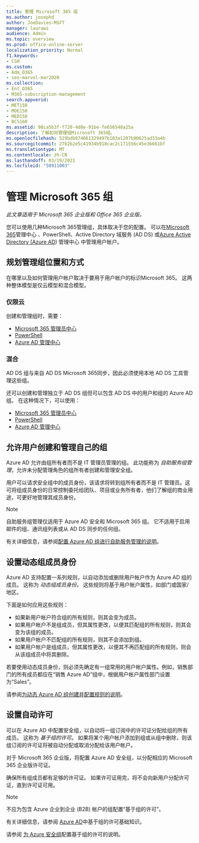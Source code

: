 ```yaml
---
title: 管理 Microsoft 365 组
ms.author: josephd
author: JoeDavies-MSFT
manager: laurawi
audience: Admin
ms.topic: overview
ms.prod: office-online-server
localization_priority: Normal
f1.keywords:
- CSH
ms.custom:
- Adm_O365
- seo-marvel-mar2020
ms.collection:
- Ent_O365
- M365-subscription-management
search.appverid:
- MET150
- MOE150
- MED150
- BCS160
ms.assetid: 98ca5b3f-f720-4d8e-91be-fe656548a25a
description: 了解如何管理组Microsoft 365组。
ms.openlocfilehash: 529bdb874661329497b103a1207b90625ad33a4b
ms.sourcegitcommit: 27b2b2e5c41934b918cac2c171556c45e36661bf
ms.translationtype: MT
ms.contentlocale: zh-CN
ms.lasthandoff: 03/19/2021
ms.locfileid: "50911003"
---
```

# <a name="manage-microsoft-365-groups"></a>管理 Microsoft 365 组

*此文章适用于 Microsoft 365 企业版和 Office 365 企业版。* 

您可以使用几种Microsoft 365管理组，具体取决于您的配置。 可以在[Microsoft 365](../admin/add-users/index.yml)管理中心 、PowerShell、Active Directory 域服务 (AD DS) 或[Azure Active Directory (Azure AD](/azure/active-directory/fundamentals/active-directory-groups-create-azure-portal)) 管理中心 中管理用户帐户。 

## <a name="plan-for-where-and-how-you-will-manage-your-groups"></a>规划管理组位置和方式

在哪里以及如何管理用户帐户取决于要用于用户帐户的标识Microsoft 365。 这两种整体模型是仅云模型和混合模型。
  
### <a name="cloud-only"></a>仅限云

创建和管理组时，需要：

- [Microsoft 365 管理员中心](../admin/add-users/index.yml)
- [PowerShell](maintain-group-membership-with-microsoft-365-powershell.md)
- [Azure AD 管理中心](/azure/active-directory/fundamentals/active-directory-groups-create-azure-portal)
    
### <a name="hybrid"></a>混合

AD DS 组与来自 AD DS Microsoft 365同步，因此必须使用本地 AD DS 工具管理这些组。

还可以创建和管理独立于 AD DS 组但可以包含 AD DS 中的用户和组的 Azure AD 组。 在这种情况下，可以使用：

- [Microsoft 365 管理员中心](../admin/add-users/index.yml)
- [PowerShell](maintain-group-membership-with-microsoft-365-powershell.md)
- [Azure AD 管理中心](/azure/active-directory/fundamentals/active-directory-groups-create-azure-portal)

## <a name="allow-users-to-create-and-manage-their-own-groups"></a>允许用户创建和管理自己的组

Azure AD 允许由组所有者而不是 IT 管理员管理的组。 此功能称为 *自助服务组管理*，允许未分配管理角色的组所有者创建和管理安全组。 

用户可以请求安全组中的成员身份，该请求将转到组所有者而不是 IT 管理员。这可将组成员身份的日常控制委托给团队、项目或业务所有者，他们了解组的商业用途，可更好地管理其成员身份。

>[!Note]
>自助服务组管理仅适用于 Azure AD 安全和 Microsoft 365 组。 它不适用于启用邮件的组、通讯组列表或从 AD DS 同步的任何组。
>

有关详细信息，请参阅[配置 Azure AD 组进行自助服务管理的说明](/azure/active-directory/active-directory-accessmanagement-self-service-group-management)。

## <a name="set-up-dynamic-group-membership"></a>设置动态组成员身份

Azure AD 支持配置一系列规则，以自动添加或删除用户帐户作为 Azure AD 组的成员。 这称为 *动态组成员身份*。 这些规则将基于用户帐户属性，如部门或国家/地区。

下面是如何应用这些规则：

- 如果新用户帐户符合组的所有规则，则其会变为成员。
- 如果用户帐户不是组成员，但其属性更改，以便其匹配组的所有规则，则其会变为该组的成员。
- 如果用户帐户不匹配组的所有规则，则其不会添加到组。
- 如果用户帐户是组成员，但其属性更改，以便其不再匹配组的所有规则，则会从该组成员中将其删除。

若要使用动态成员身份，则必须先确定有一组常用的用户帐户属性。例如，销售部门的所有成员都应在“销售 Azure AD”组中，根据用户帐户属性部门设置为“Sales”。

请参阅[为动态 Azure AD 组创建并配置规则的说明](/azure/active-directory/active-directory-groups-dynamic-membership-azure-portal)。

## <a name="set-up-automatic-licensing"></a>设置自动许可

可以在 Azure AD 中配置安全组，以自动将一组订阅中的许可证分配给组的所有成员。 这称为 *基于组的许可*。 如果将某个用户帐户添加到组或从组中删除，则该组订阅的许可证将被自动分配或取消分配给该用户帐户。

对于 Microsoft 365 企业版，将配置 Azure AD 安全组，以分配相应的 Microsoft 365 企业版许可证。

确保所有组成员都有足够的许可证。 如果许可证用完，将不会向新用户分配许可证，直到许可证可用。

>[!Note]
>不应为包含 Azure 企业到企业 (B2B) 帐户的组配置“基于组的许可”。
>

有关详细信息，请参阅 [Azure AD](/azure/active-directory/active-directory-licensing-whatis-azure-portal)中基于组的许可基础知识。

请参阅 [为 Azure 安全组](/azure/active-directory/active-directory-licensing-group-assignment-azure-portal)配置基于组的许可的说明。